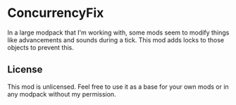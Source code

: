 # ConcurrencyFix

In a large modpack that I'm working with, some mods seem to modify things like advancements and sounds during a tick. This mod adds locks to those objects to prevent this.

## License

This mod is unlicensed. Feel free to use it as a base for your own mods or in any modpack without my permission.